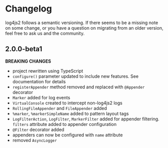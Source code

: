 # Changelog

log4js2 follows a semantic versioning. If there seems to be a missing note on some change, or you have a question on 
migrating from an older version, feel free to ask us and the community.

## 2.0.0-beta1

__BREAKING CHANGES__

- project rewritten using TypeScript
- `configure()` parameter updated to include new features. See documentation for details
- `registerAppender` method removed and replaced with `@Appender` decorator
- `Marker` added for log events
- `VirtualConsole` created to intercept non-log4js2 logs
- `RollingFileAppender` and `FileAppender` added
- `%marker`, `%markerSimpleName` added to pattern layout tags
- `LogFilterAction`, `LogFilter`, `MarkerFilter` added for appender filtering. `filters` attribute added to appender configuration
- `@Filter` decorator added
- appenders can now be configured with `name` attribute
- removed `AsyncLogger`
